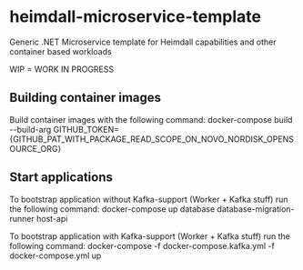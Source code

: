 # heimdall-microservice-template
Generic .NET Microservice template for Heimdall capabilities and other container based workloads

WIP = WORK IN PROGRESS

## Building container images
Build container images with the following command: docker-compose build --build-arg GITHUB_TOKEN={GITHUB_PAT_WITH_PACKAGE_READ_SCOPE_ON_NOVO_NORDISK_OPENSOURCE_ORG}

## Start applications
To bootstrap application without Kafka-support (Worker + Kafka stuff) run the following command: docker-compose up database database-migration-runner host-api

To bootstrap application with Kafka-support (Worker + Kafka stuff) run the following command: docker-compose -f docker-compose.kafka.yml -f docker-compose.yml up